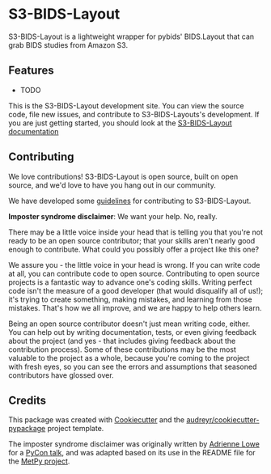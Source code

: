 # S3-BIDS-Layout

S3-BIDS-Layout is a lightweight wrapper for pybids' BIDS.Layout that can
grab BIDS studies from Amazon S3.

## Features

- TODO

This is the S3-BIDS-Layout development site. You can view the source
code, file new issues, and contribute to S3-BIDS-Layouts's development.
If you are just getting started, you should look at the [S3-BIDS-Layout
documentation](https://nrdg.github.io/s3_bids_layout)

## Contributing

We love contributions! S3-BIDS-Layout is open source, built on open
source, and we'd love to have you hang out in our community.

We have developed some [guidelines](CONTRIBUTING.md) for contributing to
S3-BIDS-Layout.

**Imposter syndrome disclaimer**: We want your help. No, really.

There may be a little voice inside your head that is telling you that
you're not ready to be an open source contributor; that your skills
aren't nearly good enough to contribute. What could you possibly offer a
project like this one?

We assure you - the little voice in your head is wrong. If you can
write code at all, you can contribute code to open source. Contributing
to open source projects is a fantastic way to advance one's coding
skills. Writing perfect code isn't the measure of a good developer (that
would disqualify all of us!); it's trying to create something, making
mistakes, and learning from those mistakes. That's how we all improve,
and we are happy to help others learn.

Being an open source contributor doesn't just mean writing code, either.
You can help out by writing documentation, tests, or even giving
feedback about the project (and yes - that includes giving feedback
about the contribution process). Some of these contributions may be the
most valuable to the project as a whole, because you're coming to the
project with fresh eyes, so you can see the errors and assumptions that
seasoned contributors have glossed over.

## Credits

This package was created with
[Cookiecutter](https://github.com/audreyr/cookiecutter) and the
[audreyr/cookiecutter-pypackage](https://github.com/audreyr/cookiecutter-pypackage)
project template.

The imposter syndrome disclaimer was originally written by
[Adrienne Lowe](https://github.com/adriennefriend) for a [PyCon
talk](https://www.youtube.com/watch?v=6Uj746j9Heo), and was
adapted based on its use in the README file for the [MetPy
project](https://github.com/Unidata/MetPy).

